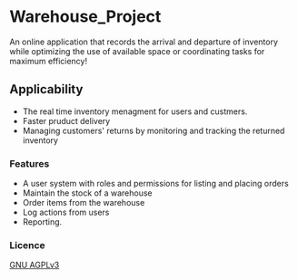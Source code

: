 # Warehouse_Project

An online application that records the arrival and departure of inventory while optimizing the use of available space or coordinating tasks for maximum efficiency!

## Applicability 

- The real time inventory menagment for users and custmers.
- Faster pruduct delivery
- Managing customers' returns by monitoring and tracking the returned inventory

### Features

- A user system with roles and permissions for listing and placing orders
- Maintain the stock of a warehouse
- Order items from the warehouse
- Log actions from users
- Reporting.

### Licence
[GNU AGPLv3](https://www.gnu.org/licenses/)
